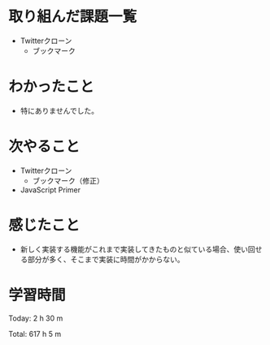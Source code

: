 # 取り組んだ課題一覧
- Twitterクローン
  - ブックマーク

# わかったこと
- 特にありませんでした。

# 次やること
- Twitterクローン
  - ブックマーク（修正）
- JavaScript Primer

# 感じたこと
- 新しく実装する機能がこれまで実装してきたものと似ている場合、使い回せる部分が多く、そこまで実装に時間がかからない。

# 学習時間
Today: 2 h 30 m

Total: 617 h 5 m
